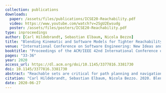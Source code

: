 ```yaml
---
collection: publications
downloads:
  paper: /assets/files/publications/ICSE20-Reachability.pdf
  video: https://www.youtube.com/watch?v=2SgU2Ewsudg
  poster: /assets/files/posters/ICSE20-Reachability.pdf
type: inproceedings
author: [Carl Hildebrandt, Sebastian Elbaum, Nicola Bezzo]
title: "Blending Kinematic and Software Models for Tighter Reachability Analysis"
venue: "International Conference on Software Engineering: New Ideas and Emerging Technologies Results Track (ICSE-NIER)"
booktitle: "Proceedings of the ACM/IEEE 42nd International Conference on Software Engineering: New Ideas and Emerging Results (ICSE-NIER)"
pages: "33-36"
year: 2020
access_url: https://dl.acm.org/doi/10.1145/3377816.3381730
doi: 10.1145/3377816.3381730
abstract: "Reachable sets are critical for path planning and navigation of mobile autonomous systems. Traditionally, these sets are computed using system models instantiated with their physical bounds. This exclusive focus on the physical bounds belies the fact that these systems are increasingly driven by sophisticated software components that can also bound the variables in the system models. This work explores the degree to which bounds manifested in the software can affect the computation of reachable sets, introduces an analysis approach to discover such bounds in code, and illustrates the potential of that approach on two systems. The preliminary results reveal that taking into consideration software bounds can reduce traditionally computed reachable sets by up to 91%."
citation: "Carl Hildebrandt, Sebastian Elbaum, Nicola Bezzo. 2020. Blending Kinematic and Software Models for Tighter Reachability Analysis. In <i>Proceedings of the ACM/IEEE 42nd International Conference on Software Engineering: New Ideas and Emerging Results. (ICSE-NIER)</i>. 33-36. https://doi.org/10.1145/3597926.3598069"
date: 2020-06-27
---
```



